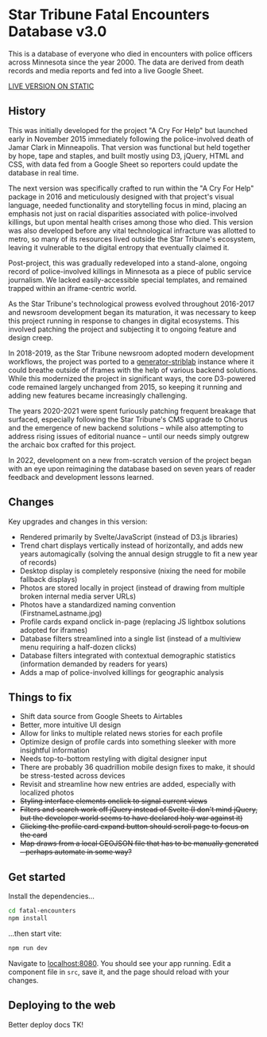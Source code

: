 # Star Tribune Fatal Encounters Database v3.0

This is a database of everyone who died in encounters with police officers across Minnesota since the year 2000. The data are derived from death records and media reports and fed into a live Google Sheet.

[LIVE VERSION ON STATIC](https://static.startribune.com/news/projects/all/20220930-fataloisv3/build)

## History

This was initially developed for the project "A Cry For Help" but launched early in November 2015 immediately following the police-involved death of Jamar Clark in Minneapolis. That version was functional but held together by hope, tape and staples, and built mostly using D3, jQuery, HTML and CSS, with data fed from a Google Sheet so reporters could update the database in real time.

The next version was specifically crafted to run within the "A Cry For Help" package in 2016 and meticulously designed with that project's visual language, needed functionality and storytelling focus in mind, placing an emphasis not just on racial disparities associated with police-involved killings, but upon mental health crises among those who died. This version was also developed before any vital technological infracture was allotted to metro, so many of its resources lived outside the Star Tribune's ecosystem, leaving it vulnerable to the digital entropy that eventually claimed it.

Post-project, this was gradually redeveloped into a stand-alone, ongoing record of police-involved killings in Minnesota as a piece of public service journalism. We lacked easily-accessible special templates, and remained trapped within an iframe-centric world.

As the Star Tribune's technological prowess evolved throughout 2016-2017 and newsroom development began its maturation, it was necessary to keep this project running in response to changes in digital ecosystems. This involved patching the project and subjecting it to ongoing feature and design creep.

In 2018-2019, as the Star Tribune newsroom adopted modern development workflows, the project was ported to a [generator-striblab](https://github.com/striblab/generator-striblab) instance where it could breathe outside of iframes with the help of various backend solutions. While this modernized the project in significant ways, the core D3-powered code remained largely unchanged from 2015, so keeping it running and adding new features became increasingly challenging.

The years 2020-2021 were spent furiously patching frequent breakage that surfaced, especially following the Star Tribune's CMS upgrade to Chorus and the emergence of new backend solutions – while also attempting to address rising issues of editorial nuance – until our needs simply outgrew the archaic box crafted for this project.

In 2022, development on a new from-scratch version of the project began with an eye upon reimagining the database based on seven years of reader feedback and development lessons learned.

## Changes

Key upgrades and changes in this version:

* Rendered primarily by Svelte/JavaScript (instead of D3.js libraries)
* Trend chart displays vertically instead of horizontally, and adds new years automagically (solving the annual design struggle to fit a new year of records)
* Desktop display is completely responsive (nixing the need for mobile fallback displays)
* Photos are stored locally in project (instead of drawing from multiple broken internal media server URLs)
* Photos have a standardized naming convention (FirstnameLastname.jpg)
* Profile cards expand onclick in-page (replacing JS lightbox solutions adopted for iframes)
* Database filters streamlined into a single list (instead of a multiview menu requiring a half-dozen clicks)
* Database filters integrated with contextual demographic statistics (information demanded by readers for years)
* Adds a map of police-involved killings for geographic analysis


## Things to fix

* Shift data source from Google Sheets to Airtables
* Better, more intuitive UI design
* Allow for links to multiple related news stories for each profile
* Optimize design of profile cards into something sleeker with more insightful information
* Needs top-to-bottom restyling with digital designer input
* There are probably 36 quadrillion mobile design fixes to make, it should be stress-tested across devices
* Revisit and streamline how new entries are added, especially with localized photos
* ~~Styling interface elements onclick to signal current views~~
* ~~Filters and search work off jQuery instead of Svelte (I don't mind jQuery, but the developer world seems to have declared holy war against it)~~
* ~~Clicking the profile card expand button should scroll page to focus on the card~~
* ~~Map draws from a local GEOJSON file that has to be manually generated – perhaps automate in some way?~~


## Get started

Install the dependencies...

```bash
cd fatal-encounters
npm install
```

...then start vite:

```bash
npm run dev
```

Navigate to [localhost:8080](http://localhost:5173). You should see your app running. Edit a component file in `src`, save it, and the page should reload with your changes.


## Deploying to the web

Better deploy docs TK!
